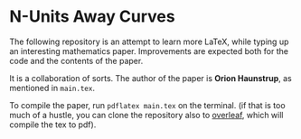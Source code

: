 # N-Units Away Curves

The following repository is an attempt to learn more LaTeX, while typing up an interesting mathematics paper. Improvements are expected both for the code and the contents of the paper.<br/>

It is a collaboration of sorts. The author of the paper is **Orion Haunstrup**, as mentioned in `main.tex`.<br/>

To compile the paper, run `pdflatex main.tex` on the terminal. (if that is too much of a hustle, you can clone the repository also to [overleaf](https://www.overleaf.com/), which will compile the tex to pdf).
